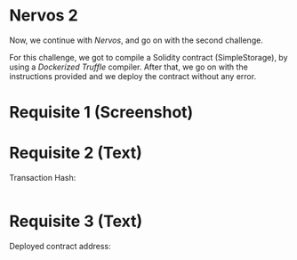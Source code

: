 # Nervos 2

Now, we continue with _Nervos_, and go on with the second challenge.

For this challenge, we got to compile a Solidity contract (SimpleStorage), by
using a _Dockerized_ _Truffle_ compiler. After that, we go on with the
instructions provided and we deploy the contract without any error.

# Requisite 1 (Screenshot)

# Requisite 2 (Text)

Transaction Hash:

```0xc329711655bbe1f4a87365d06351200f46db917f55d279aea2810ba3b32b9047
```

# Requisite 3 (Text)

Deployed contract address:

```0x2cdC6a1b5b6659Ca90B83d15558A25Bb729D3E6E
```

